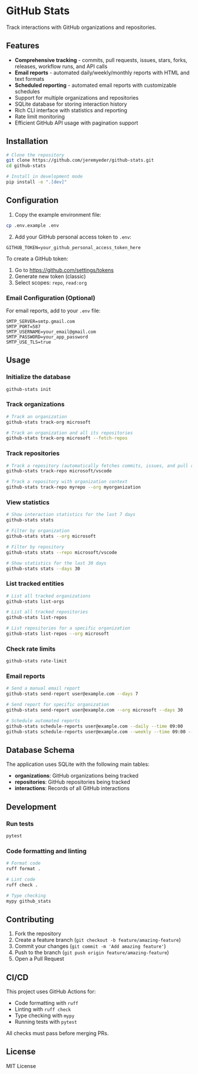 # GitHub Stats

Track interactions with GitHub organizations and repositories.

## Features

- **Comprehensive tracking** - commits, pull requests, issues, stars, forks, releases, workflow runs, and API calls
- **Email reports** - automated daily/weekly/monthly reports with HTML and text formats
- **Scheduled reporting** - automated email reports with customizable schedules
- Support for multiple organizations and repositories
- SQLite database for storing interaction history
- Rich CLI interface with statistics and reporting
- Rate limit monitoring
- Efficient GitHub API usage with pagination support

## Installation

```bash
# Clone the repository
git clone https://github.com/jeremyeder/github-stats.git
cd github-stats

# Install in development mode
pip install -e ".[dev]"
```

## Configuration

1. Copy the example environment file:
```bash
cp .env.example .env
```

2. Add your GitHub personal access token to `.env`:
```
GITHUB_TOKEN=your_github_personal_access_token_here
```

To create a GitHub token:
1. Go to https://github.com/settings/tokens
2. Generate new token (classic)
3. Select scopes: `repo`, `read:org`

### Email Configuration (Optional)

For email reports, add to your `.env` file:
```
SMTP_SERVER=smtp.gmail.com
SMTP_PORT=587
SMTP_USERNAME=your_email@gmail.com
SMTP_PASSWORD=your_app_password
SMTP_USE_TLS=true
```

## Usage

### Initialize the database

```bash
github-stats init
```

### Track organizations

```bash
# Track an organization
github-stats track-org microsoft

# Track an organization and all its repositories
github-stats track-org microsoft --fetch-repos
```

### Track repositories

```bash
# Track a repository (automatically fetches commits, issues, and pull requests)
github-stats track-repo microsoft/vscode

# Track a repository with organization context
github-stats track-repo myrepo --org myorganization
```

### View statistics

```bash
# Show interaction statistics for the last 7 days
github-stats stats

# Filter by organization
github-stats stats --org microsoft

# Filter by repository
github-stats stats --repo microsoft/vscode

# Show statistics for the last 30 days
github-stats stats --days 30
```

### List tracked entities

```bash
# List all tracked organizations
github-stats list-orgs

# List all tracked repositories
github-stats list-repos

# List repositories for a specific organization
github-stats list-repos --org microsoft
```

### Check rate limits

```bash
github-stats rate-limit
```

### Email reports

```bash
# Send a manual email report
github-stats send-report user@example.com --days 7

# Send report for specific organization
github-stats send-report user@example.com --org microsoft --days 30

# Schedule automated reports
github-stats schedule-reports user@example.com --daily --time 09:00
github-stats schedule-reports user@example.com --weekly --time 09:00 --org myorg
```

## Database Schema

The application uses SQLite with the following main tables:

- **organizations**: GitHub organizations being tracked
- **repositories**: GitHub repositories being tracked
- **interactions**: Records of all GitHub interactions

## Development

### Run tests

```bash
pytest
```

### Code formatting and linting

```bash
# Format code
ruff format .

# Lint code
ruff check .

# Type checking
mypy github_stats
```

## Contributing

1. Fork the repository
2. Create a feature branch (`git checkout -b feature/amazing-feature`)
3. Commit your changes (`git commit -m 'Add amazing feature'`)
4. Push to the branch (`git push origin feature/amazing-feature`)
5. Open a Pull Request

## CI/CD

This project uses GitHub Actions for:
- Code formatting with `ruff`
- Linting with `ruff check`
- Type checking with `mypy`
- Running tests with `pytest`

All checks must pass before merging PRs.

## License

MIT License